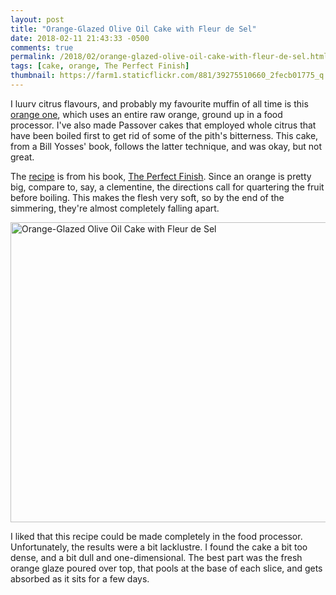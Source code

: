 ```yaml
---
layout: post
title: "Orange-Glazed Olive Oil Cake with Fleur de Sel"
date: 2018-02-11 21:43:33 -0500
comments: true
permalink: /2018/02/orange-glazed-olive-oil-cake-with-fleur-de-sel.html
tags: [cake, orange, The Perfect Finish]
thumbnail: https://farm1.staticflickr.com/881/39275510660_2fecb01775_q.jpg
---
```


I luurv citrus flavours, and probably my favourite muffin of all time is
this [orange one](/2005/10/orange-date-muffins.html), which uses an
entire raw orange, ground up in a food processor. I've also made Passover cakes
that employed whole citrus that have been boiled first to get rid of some
of the pith's bitterness. This cake, from a Bill Yosses' book, follows
the latter technique, and was okay, but not great.

The
[recipe](http://www.seriouseats.com/recipes/2010/06/bill-yosses-orange-glazed-olive-oil-cake-with.html)
is from his book, [The Perfect Finish](/tag/the-perfect-finish/). Since an 
orange is pretty big, compare to, say, a clementine, the directions call
for quartering the fruit before boiling. This makes the flesh very soft,
so by the end of the simmering, they're almost completely falling apart.

<a data-flickr-embed="true"  href="https://www.flickr.com/photos/gnuf/39275510660/in/dateposted/" title="Orange-Glazed Olive Oil Cake with Fleur de Sel"><img src="https://farm1.staticflickr.com/881/39275510660_2fecb01775_z.jpg" width="640" height="480" alt="Orange-Glazed Olive Oil Cake with Fleur de Sel"></a><script async src="//embedr.flickr.com/assets/client-code.js" charset="utf-8"></script>

I liked that this recipe could be made completely in the food processor.
Unfortunately, the results were a bit lacklustre. I found the
cake a bit too dense, and a bit dull and one-dimensional. The best part was
the fresh orange glaze poured over top, that pools at the base of each slice,
and gets absorbed as it sits for a few days.
